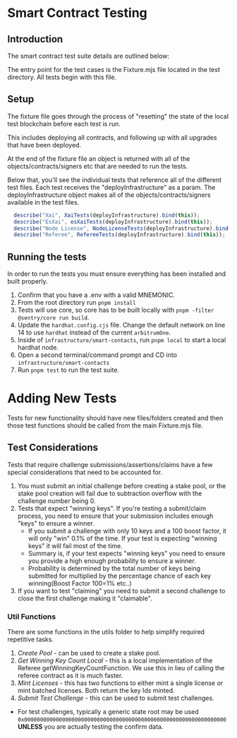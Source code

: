 # Smart Contract Testing

## Introduction

The smart contract test suite details are outlined below:

The entry point for the test cases is the Fixture.mjs file located in the test directory. All tests begin with this file.

## Setup

The fixture file goes through the process of "resetting" the state of the local test blockchain before each test is run.

This includes deploying all contracts, and following up with all upgrades that have been deployed.

At the end of the fixture file an object is returned with all of the objects/contracts/signers etc that are needed to run the tests.

Below that, you'll see the individual tests that reference all of the different test files. Each test receives the "deployInfrastructure" as a param. The deployInfrastructure object makes all of the objects/contracts/signers available in the test files.

``` javascript
  describe("Xai", XaiTests(deployInfrastructure).bind(this));
  describe("EsXai", esXaiTests(deployInfrastructure).bind(this));
  describe("Node License", NodeLicenseTests(deployInfrastructure).bind(this));
  describe("Referee", RefereeTests(deployInfrastructure).bind(this));
```

## Running the tests

In order to run the tests you must ensure everything has been installed and built properly.

1. Confirm that you have a .env with a valid MNEMONIC.
2. From the root directory run `pnpm install`
3. Tests will use core, so core has to be built locally with `pnpm -filter @sentry/core run build`.
5. Update the `hardhat.config.cjs` file. Change the default network on line 14 to use `hardhat` instead of the current `arbitrumOne`.
6. Inside of `infrastructure/smart-contacts`, run `pnpm local` to start a local hardhat node.
7. Open a second terminal/command prompt and CD into `infrastructure/smart-contacts`
8. Run `pnpm test` to run the test suite.

# Adding New Tests

Tests for new functionality should have new files/folders created and then those test functions should be called from the main Fixture.mjs file.

## Test Considerations

Tests that require challenge submissions/assertions/claims have a few special considerations that need to be accounted for.

1. You must submit an initial challenge before creating a stake pool, or the stake pool creation will fail due to subtraction overflow with the challenge number being 0.
2. Tests that expect "winning keys". If you're testing a submit/claim process, you need to ensure that your submission includes enough "keys" to ensure a winner.
   - If you submit a challenge with only 10 keys and a 100 boost factor, it will only "win" 0.1% of the time. If your test is expecting "winning keys" it will fail most of the time.
   - Summary is, if your test expects "winning keys" you need to ensure you provide a high enough probability to ensure a winner.
   - Probability is determined by the total number of keys being submitted for multiplied by the percentage chance of each key winning(Boost Factor 100=1% etc..)
3. If you want to test "claiming" you need to submit a second challenge to close the first challenge making it "claimable".

### Util Functions

There are some functions in the utils folder to help simplify required repetitive tasks.

1. *Create Pool* - can be used to create a stake pool.
2. *Get Winning Key Count Local* - this is a local implementation of the Referee getWinningKeyCountFunction. We use this in lieu of calling the referee contract as it is much faster.
3. *Mint Licenses* - this has two functions to either mint a single license or mint batched licenses. Both return the key Ids minted.
4. *Submit Test Challenge* - this can be used to submit test challenges. 
  - For test challenges, typically a generic state root may be used `0x0000000000000000000000000000000000000000000000000000000000000000` **UNLESS** you are actually testing the confirm data.
